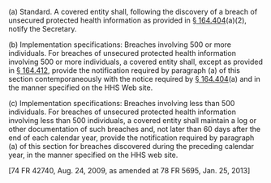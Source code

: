 (a) Standard. A covered entity shall, following the discovery of a breach of unsecured protected health information as provided in [§ 164.404](/hipaa/regulations/164-404-notification-individuals/)(a)(2), notify the Secretary.
 
(b) Implementation specifications: Breaches involving 500 or more individuals. For breaches of unsecured protected health information involving 500 or more individuals, a covered entity shall, except as provided in [§ 164.412](/hipaa/regulations/164-412-law-enforcement-delay/), provide the notification required by paragraph (a) of this section contemporaneously with the notice required by [§ 164.404](/hipaa/regulations/164-404-notification-individuals/)(a) and in the manner specified on the HHS Web site.

&#40;c) Implementation specifications: Breaches involving less than 500 individuals. For breaches of unsecured protected health information involving less than 500 individuals, a covered entity shall maintain a log or other documentation of such breaches and, not later than 60 days after the end of each calendar year, provide the notification required by paragraph (a) of this section for breaches discovered during the preceding calendar year, in the manner specified on the HHS web site.

[74 FR 42740, Aug. 24, 2009, as amended at 78 FR 5695, Jan. 25, 2013]
